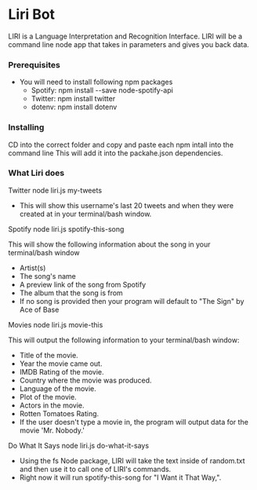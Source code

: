 # Liri Bot 

 LIRI is a Language Interpretation and Recognition Interface. LIRI will be a command line node app that takes in parameters and gives you back data.


### Prerequisites

* You will need to install following  npm packages 
    * Spotify: npm install --save node-spotify-api
    * Twitter: npm install twitter
    * dotenv: npm install dotenv

### Installing

CD into the correct folder and copy and paste each npm intall into the command line
This will add it into the packahe.json dependencies.

### What Liri does
Twitter
node liri.js my-tweets <insert Twitter handle>

* This will show this username's last 20 tweets and when they were created at in your terminal/bash window.

Spotify
node liri.js spotify-this-song <insert song title>

This will show the following information about the song in your terminal/bash window

* Artist(s)
* The song's name
* A preview link of the song from Spotify
* The album that the song is from
* If no song is provided then your program will default to "The Sign" by Ace of Base

Movies
node liri.js movie-this <insert movie title>

This will output the following information to your terminal/bash window:

* Title of the movie.
* Year the movie came out.
* IMDB Rating of the movie.
* Country where the movie was produced.
* Language of the movie.
* Plot of the movie.
* Actors in the movie.
* Rotten Tomatoes Rating.
* If the user doesn't type a movie in, the program will output data for the movie 'Mr. Nobody.'

Do What It Says
node liri.js do-what-it-says

* Using the fs Node package, LIRI will take the text inside of random.txt and then use it to call one of LIRI's commands.
* Right now it will run spotify-this-song for "I Want it That Way,".












